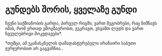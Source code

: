 # გუნდებს შორის, ყველაზე გუნდი

ჩვენი საქმიანობის გარდა, პირველ რიგში, ვართ მეგობრები, რაც ნიშნავს იმას, რომ ერთად ვმოგზაურობთ, ვუკრავთ, ვსვამთ ლუდს და ვართ ჩვეულებრივი მოკვდავები*. 

*თუმცა, ამ უკანასკნელის დამადასტურებელი არანაირი საბუთი ჯერჯერობით არ გაგვაჩნია..

